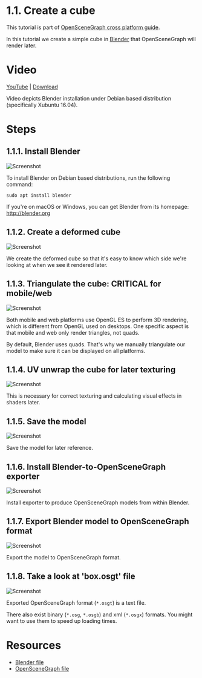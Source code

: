 1.1. Create a cube
==================

This tutorial is part of [OpenSceneGraph cross platform guide](http://github.com/OGStudio/openscenegraph-cross-platform-guide).

In this tutorial we create a simple cube in [Blender](http://blender.org) that
OpenSceneGraph will render later.

Video
=====

[YouTube](https://youtu.be/A2AvLLgJq18) | [Download](readme/video.mp4)

Video depicts Blender installation under Debian based distribution
(specifically Xubuntu 16.04).

Steps
=====

1.1.1. Install Blender
----------------------

  ![Screenshot](readme/1.1.1.install_blender.png)

  To install Blender on Debian based distributions, run the following command:

  `sudo apt install blender`

  If you're on macOS or Windows, you can get Blender from its homepage: http://blender.org

1.1.2. Create a deformed cube
-----------------------------

  ![Screenshot](readme/1.1.2.create_deformed_cube.png)

  We create the deformed cube so that it's easy to know which side we're looking
  at when we see it rendered later.

1.1.3. Triangulate the cube: CRITICAL for mobile/web
----------------------------------------------------

  ![Screenshot](readme/1.1.3.triangulate.png)

  Both mobile and web platforms use OpenGL ES to perform 3D rendering,
  which is different from OpenGL used on desktops. One specific aspect
  is that mobile and web only render triangles, not quads.

  By default, Blender uses quads. That's why we manually triangulate
  our model to make sure it can be displayed on all platforms.

1.1.4. UV unwrap the cube for later texturing
---------------------------------------------

  ![Screenshot](readme/1.1.4.uv_unwrap.png)

  This is necessary for correct texturing and calculating visual effects
  in shaders later.

1.1.5. Save the model
---------------------

  ![Screenshot](readme/1.1.5.save.png)

  Save the model for later reference.

1.1.6. Install Blender-to-OpenSceneGraph exporter
-------------------------------------------------

  ![Screenshot](readme/1.1.6.install_exporter.png)

  Install exporter to produce OpenSceneGraph models from within Blender.

1.1.7. Export Blender model to OpenSceneGraph format
----------------------------------------------------

  ![Screenshot](readme/1.1.7.export.png)

  Export the model to OpenSceneGraph format.

1.1.8. Take a look at 'box.osgt' file
-------------------------------------

  ![Screenshot](readme/1.1.8.box_osgt.png)

  Exported OpenSceneGraph format (`*.osgt`) is a text file.

  There also exist binary (`*.osg`, `*.osgb`) and xml (`*.osgx`) formats.
  You might want to use them to speed up loading times.

Resources
=========

* [Blender file](result/box.blend)
* [OpenSceneGraph file](result/box.osgt)


